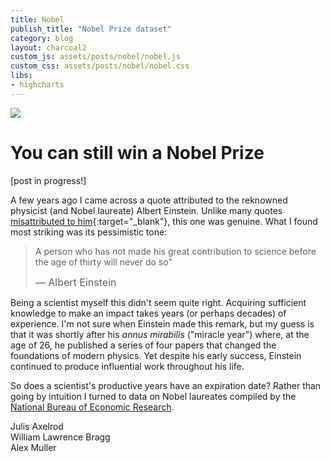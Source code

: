 ```yaml
---
title: Nobel
publish_title: "Nobel Prize dataset"
category: blog
layout: charcoal2
custom_js: assets/posts/nobel/nobel.js
custom_css: assets/posts/nobel/nobel.css
libs:
- highcharts
---
```


<img class="banner" src="{{site.baseurl}}/assets/posts/nobel/medal_banner.jpg">

You can still win a Nobel Prize
==

[post in progress!] 

A few years ago I came across a quote attributed to the reknowned physicist (and Nobel laureate) Albert Einstein. Unlike many quotes [misattributed to him](https://en.wikiquote.org/wiki/Albert_Einstein#Misattributed){:target="_blank"}, this one was genuine. What I found most striking was its pessimistic tone: 

> A person who has not made his great contribution to science before the age of thirty will never do so" 
> 
> <span style="font-size: 1rem">&mdash; Albert Einstein</span>

Being a scientist myself this didn't seem quite right. Acquiring sufficient knowledge to make an impact takes years (or perhaps decades) of experience. I'm not sure when Einstein made this remark, but my guess is that it was shortly after his _annus mirabilis_ ("miracle year") where, at the age of 26, he published a series of four papers that changed the foundations of modern physics. Yet despite his early success, Einstein continued to produce influential work throughout his life.

So does a scientist's productive years have an expiration date? Rather than going by intuition I turned to data on Nobel laureates compiled by the [National Bureau of Economic Research](http://www.pnas.org/content/108/47/18910).

<div id="container1"></div>
Julis Axelrod
<br/>
<div id="container2"></div>
William Lawrence Bragg
<br/>
<div id="container3"></div>
Alex Muller